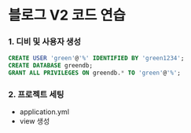 # 블로그 V2 코드 연습

### 1. 디비 및 사용자 생성
```sql
CREATE USER 'green'@'%' IDENTIFIED BY 'green1234';
CREATE DATABASE greendb;
GRANT ALL PRIVILEGES ON greendb.* TO 'green'@'%';
```

### 2. 프로젝트 세팅
- application.yml
- view 생성
